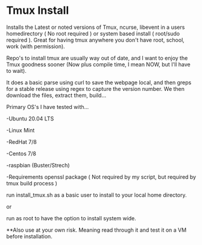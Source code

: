 # Tmux Install
Installs the Latest or noted versions of Tmux, ncurse, libevent in a users homedirectory ( No root required ) or system based install ( root/sudo required ).  Great for having tmux anywhere you don't have root, school, work (with permission).

Repo's to install tmux are usually way out of date, and I want to enjoy the Tmux goodness sooner (Now plus compile time, I mean NOW, but I'll have to wait).

It does a basic parse using curl to save the webpage local, and then greps for a stable release using regex to capture the version number.  We then download the files, extract them, build...


Primary OS's I have tested with...

  -Ubuntu 20.04 LTS
  
  -Linux Mint

  -RedHat 7/8
  
  -Centos 7/8

  -raspbian (Buster/Strech)
  
-Requirements
  openssl package ( Not required by my script, but required by tmux build process )
  
  
run install_tmux.sh as a basic user to install to your local home directory.
  
or
  
run as root to have the option to install system wide.
  
  
**Also use at your own risk.  Meaning read through it and test it on a VM before installation.
